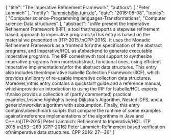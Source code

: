 {
    "title": "The Imperative Refinement Framework",
    "authors": [
        "Peter Lammich"
    ],
    "notify": "lammich@in.tum.de",
    "date": "2016-08-08",
    "topics": [
        "Computer science-Programming languages-Transformations",
        "Computer science-Data structures"
    ],
    "abstract": "\nWe present the Imperative Refinement Framework (IRF), a tool that\nsupports a stepwise refinement based approach to imperative programs.\nThis entry is based on the material we presented in [ITP-2015,\nCPP-2016].  It uses the Monadic Refinement Framework as a frontend for\nthe specification of the abstract programs, and Imperative/HOL as a\nbackend to generate executable imperative programs.  The IRF comes\nwith tool support to synthesize imperative programs from more\nabstract, functional ones, using efficient imperative implementations\nfor the abstract data structures.  This entry also includes the\nImperative Isabelle Collection Framework (IICF), which provides a\nlibrary of re-usable imperative collection data structures.  Moreover,\nthis entry contains a quickstart guide and a reference manual, which\nprovide an introduction to using the IRF for Isabelle/HOL experts. It\nalso provids a collection of (partly commented) practical examples,\nsome highlights being Dijkstra's Algorithm, Nested-DFS, and a generic\nworklist algorithm with subsumption.  Finally, this entry contains\nbenchmark scripts that compare the runtime of some examples against\nreference implementations of the algorithms in Java and C++.\n[ITP-2015] Peter Lammich: Refinement to Imperative/HOL. ITP 2015:\n253--269  [CPP-2016] Peter Lammich: Refinement based verification of\nimperative data structures. CPP 2016: 27--36"
}